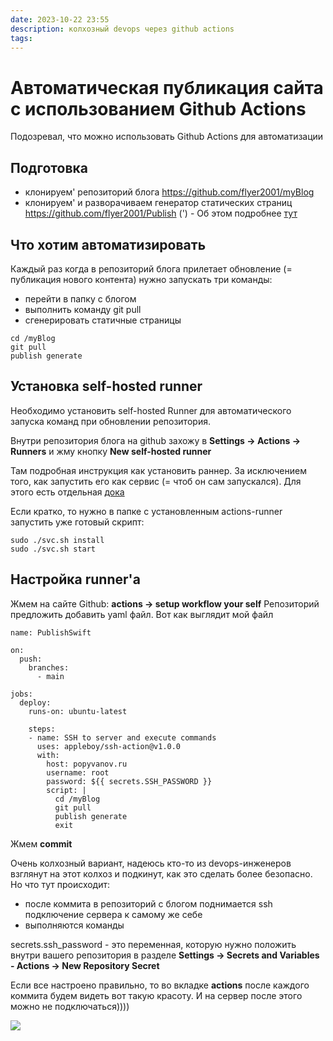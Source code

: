 ```yaml
---
date: 2023-10-22 23:55
description: колхозный devops через github actions
tags:
---
```

# Автоматическая публикация сайта с использованием Github Actions
Подозревал, что можно использовать Github Actions для автоматизации

## Подготовка
- клонируем' репозиторий блога https://github.com/flyer2001/myBlog
- клонируем' и разворачиваем генератор статических страниц https://github.com/flyer2001/Publish
(') - Об этом подробнее [тут](publish-swift-server-blog) 

## Что хотим автоматизировать
Каждый раз когда в репозиторий блога прилетает обновление (= публикация нового контента) нужно запускать три команды:
- перейти в папку с блогом
- выполнить команду git pull
- сгенерировать статичные страницы
```
cd /myBlog
git pull
publish generate
```

## Установка self-hosted runner 

Необходимо установить self-hosted Runner для автоматического запуска команд при обновлении репозитория.

Внутри репозитория блога на github захожу в **Settings -> Actions -> Runners**  и жму кнопку **New self-hosted runner**

Там подробная инструкция как установить раннер. За исключением того, как запустить его как сервис (= чтоб он сам запускался). Для этого есть отдельная [дока](https://docs.github.com/en/actions/hosting-your-own-runners/managing-self-hosted-runners/configuring-the-self-hosted-runner-application-as-a-service)

Если кратко, то нужно в папке с установленным actions-runner запустить уже готовый скрипт:
```
sudo ./svc.sh install
sudo ./svc.sh start
```
## Настройка runner'а
 
Жмем на сайте Github: **actions -> setup workflow your self**
Репозиторий предложить добавить yaml файл. Вот как выглядит мой файл

```
name: PublishSwift

on:
  push:
    branches:
      - main

jobs:
  deploy:
    runs-on: ubuntu-latest

    steps:
    - name: SSH to server and execute commands
      uses: appleboy/ssh-action@v1.0.0
      with:
        host: popyvanov.ru
        username: root
        password: ${{ secrets.SSH_PASSWORD }}
        script: |
          cd /myBlog
          git pull
          publish generate
          exit

```

Жмем **commit**

Очень колхозный вариант, надеюсь кто-то из devops-инженеров взглянут на этот колхоз и подкинут, как это сделать более безопасно. Но что тут происходит:
- после коммита в репозиторий с блогом поднимается ssh подключение сервера к самому же себе
- выполняются команды 

secrets.ssh_password - это переменная, которую нужно положить внутри вашего репозитория в разделе **Settings -> Secrets and Variables - Actions -> New Repository Secret**

Если все настроено правильно, то во вкладке **actions** после каждого коммита будем видеть вот такую красоту. И на сервер после этого можно не подключаться))))

![](https://habrastorage.org/webt/jg/2a/_1/jg2a_1mqdxfmzo3bw3tkgszdg2a.png)